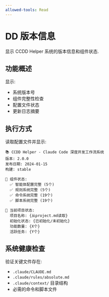 ```yaml
---
allowed-tools: Read
---
```


# DD 版本信息

显示 CCDD Helper 系统的版本信息和组件状态.

## 功能概述

显示:

- 系统版本号
- 组件完整性检查
- 配置文件状态
- 更新日志摘要

## 执行方式

读取配置文件并显示:

```
📚 CCDD Helper - Claude Code 深度开发工作流系统
版本: 2.0.0
发布日期: 2024-01-15
构建: stable

🔧 组件状态:
  ✅ 智能体配置完整 (5个)
  ✅ 规则系统完整 (5个)
  ✅ 命令系统完整 (19个)
  ✅ 脚本系统完整 (19个)

🎯 当前项目状态:
  项目名称: {从project.md读取}
  初始化状态: {已初始化/未初始化}
  功能数量: {X个}
  活跃任务: {Y个}
```

## 系统健康检查

验证关键文件存在:

- `.claude/CLAUDE.md`
- `.claude/rules/absolute.md`
- `.claude/context/` 目录结构
- 必需的命令和脚本文件
